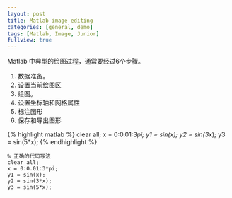 ```yaml
---
layout: post
title: Matlab image editing
categories: [general, demo]
tags: [Matlab, Image, Junior]
fullview: true
---
```


Matlab 中典型的绘图过程，通常要经过6个步骤。
1.	数据准备。
2.	设置当前绘图区
3.	绘图。
4.	设置坐标轴和网格属性
5.	标注图形
6.	保存和导出图形

{% highlight matlab %}
clear all;
x = 0:0.01:3*pi;
y1 = sin(x);
y2 = sin(3*x);
y3 = sin(5*x);
{% endhighlight %}

    % 正确的代码写法
    clear all;
    x = 0:0.01:3*pi;
    y1 = sin(x);
    y2 = sin(3*x);
    y3 = sin(5*x);
